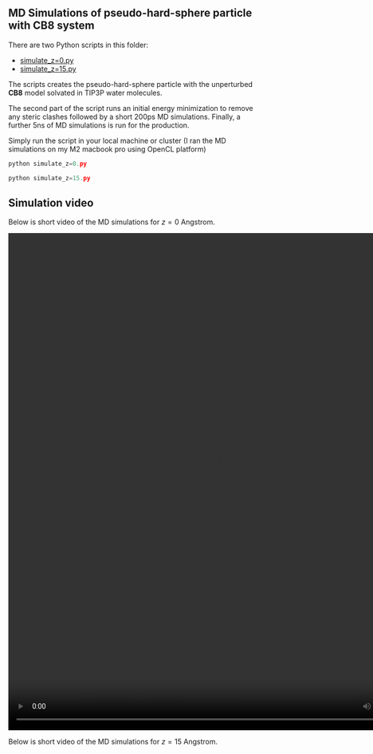 ## MD Simulations of pseudo-hard-sphere particle with CB8 system
There are two Python scripts in this folder:
* [simulate_z=0.py](simulate_z=0.py)
* [simulate_z=15.py](simulate_z=15.py)

The scripts creates the pseudo-hard-sphere particle with the unperturbed **CB8** model solvated in TIP3P water molecules. 

The second part of the script runs an initial energy minimization to remove any steric clashes followed by a short 200ps MD simulations. Finally, a further 5ns of MD simulations is run for the production.

Simply run the script in your local machine or cluster (I ran the MD simulations on my M2 macbook pro using OpenCL platform)

```python
python simulate_z=0.py
```
```python
python simulate_z=15.py
```

## Simulation video
Below is short video of the MD simulations for $z=0$ Angstrom.

<video width="840" height="997" controls>
  <source src="z_initial/movie.mpg" type="video/mpg">
</video>

Below is short video of the MD simulations for $z=15$ Angstrom.
